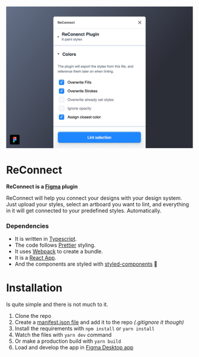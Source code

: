 <p align="center">
  <img src="./cover.png">
</p>

# ReConnect

**ReConnect is a [Figma](https://figmac.com/) plugin**

ReConnect will help you connect your designs with your design system. Just upload your styles, select an artboard you want to lint, and everything in it will get connected to your predefined styles. Automatically.

### Dependencies

- It is written in [Typescript](https://www.typescriptlang.org/).
- The code follows [Prettier](https://github.com/prettier/prettier) styling.
- It uses [Webpack](https://webpack.js.org/) to create a bundle.
- It is a [React App](https://reactjs.org/).
- And the components are styled with [styled-components](https://github.com/styled-components/styled-components) 🤯

# Installation

Is quite simple and there is not much to it.

1. Clone the repo
2. Create a [manifest.json file](https://www.figma.com/plugin-docs/manifest/) and add it to the repo _(.gitignore it though)_
3. Install the requirements with `npm install` or `yarn install`
4. Watch the files with `yarn dev` command
5. Or make a production build with `yarn build`
6. Load and develop the app in [Figma Desktop app](https://www.figma.com/downloads/)
